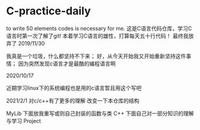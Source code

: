 
# C-practice-daily
to write 50 elements  codes is necessary for me.
这是C语言代码仓库，学习C语言时第一次了解了git!
本着学习C语言的雄性，打算每天五十行代码！
最终我放弃了
2019/11/30

我真是一个垃圾，什么都坚持不下来；
好，从今天开始我又开始重新坚持这件事情；
因为突然发现c语言才是最酷的编程语言啊

2020/10/17

近期学习linux下的系统编程也是用的c语言暂且用这个写吧


2021/2/1
对c/c++有了更多的理解
改变一下本仓库的结构 

MyLib   下面放我重写或则自己封装的函数与类
C++     下面自己对一部分知识的理解与学习
Project 
